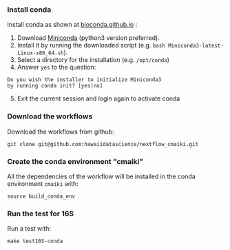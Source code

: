 ### Install conda

Install conda as shown at [bioconda.github.io](https://bioconda.github.io/) :

1. Download [Miniconda](https://docs.conda.io/en/latest/miniconda.html) (python3 version preferred).
2. Install it by running the downloaded script (e.g. `bash Miniconda3-latest-Linux-x86_64.sh`).
3. Select a directory for the installation (e.g. `/opt/conda`)
4. Answer `yes` to the question:
```
Do you wish the installer to initialize Miniconda3
by running conda init? [yes|no]
```
5. Exit the current session and login again to activate conda

### Download the workflows

Download the workflows from github:
```
git clone git@github.com:hawaiidatascience/nextflow_cmaiki.git
```

### Create the conda environment "cmaiki"

All the dependencies of the workflow will be installed in the conda environment `cmaiki` with:
```
source build_conda_env
```

### Run the test for 16S

Run a test with:
```
make test16S-conda 
```
